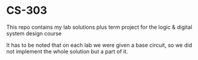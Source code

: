 # CS-303
This repo contains my lab solutions plus term project for the logic &amp; digital system design course

It has to be noted that on each lab we were given a base circuit, so we did not implement the whole solution but a part of it.
